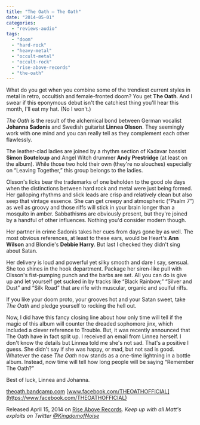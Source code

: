 ```yaml
---
title: "The Oath – The Oath"
date: "2014-05-01"
categories: 
  - "reviews-audio"
tags: 
  - "doom"
  - "hard-rock"
  - "heavy-metal"
  - "occult-metal"
  - "occult-rock"
  - "rise-above-records"
  - "the-oath"
---
```


What do you get when you combine some of the trendiest current styles in metal in retro, occultish and female-fronted doom? You get **The Oath**. And I swear if this eponymous debut isn't the catchiest thing you'll hear this month, I'll eat my hat. (No I won't.)

_The Oath_ is the result of the alchemical bond between German vocalist **Johanna Sadonis** and Swedish guitarist **Linnea Olsson**. They seemingly work with one mind and you can really tell as they complement each other flawlessly.

The leather-clad ladies are joined by a rhythm section of Kadavar bassist **Simon Bouteloup** and Angel Witch drummer **Andy Prestridge** (at least on the album). While those two hold their own (they're no slouches) especially on “Leaving Together,” this group belongs to the ladies.

Olsson's licks bear the trademarks of one beholden to the good ole days when the distinctions between hard rock and metal were just being formed. Her galloping rhythms and slick leads are crisp and relatively clean but also seep that vintage essence. She can get creepy and atmospheric (“Psalm 7”) as well as groovy and those riffs will stick in your brain longer than a mosquito in amber. Sabbathisms are obviously present, but they're joined by a handful of other influences. Nothing you'd consider modern though.

Her partner in crime Sadonis takes her cues from days gone by as well. The most obvious references, at least to these ears, would be Heart's **Ann Wilson** and Blondie's **Debbie Harry**. But last I checked they didn't sing about Satan.

Her delivery is loud and powerful yet silky smooth and dare I say, sensual. She too shines in the hook department. Package her siren-like pull with Olsson's fist-pumping punch and the barbs are set. All you can do is give up and let yourself get sucked in by tracks like “Black Rainbow,” “Silver and Dust” and “Silk Road” that are rife with muscular, organic and soulful riffs.

If you like your doom proto, your grooves hot and your Satan sweet, take _The Oath_ and pledge yourself to rocking the hell out.

Now, I did have this fancy closing line about how only time will tell if the magic of this album will counter the dreaded sophomore jinx, which included a clever reference to Trouble. But, it was recently announced that The Oath have in fact split up. I received an email from Linnea herself. I don't know the details but Linnea told me she's not sad. That's a positive I guess. She didn't say if she was happy, or mad, but not sad is good. Whatever the case _The Oath_ now stands as a one-time lightning in a bottle album. Instead, now time will tell how long people will be saying “Remember The Oath?”

Best of luck, Linnea and Johanna.

[theoath.bandcamp.com](http://theoath.bandcamp.com/) [www.facebook.com/THEOATHOFFICIAL](https://www.facebook.com/THEOATHOFFICIAL)

Released April 15, 2014 on [Rise Above Records](http://www.riseaboverecords.com/). _Keep up with all Matt's exploits on Twitter [@KingdomofNoise](http://www.twitter.com/KingdomofNoise)_
